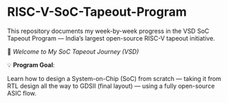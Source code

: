 # RISC-V-SoC-Tapeout-Program
This repository documents my week-by-week progress in the VSD SoC Tapeout Program — India’s largest open-source RISC-V tapeout initiative.

🏁 *Welcome to My SoC Tapeout Journey (VSD)*

💡 **Program Goal**:

Learn how to design a System-on-Chip (SoC) from scratch — taking it from RTL design all the way to GDSII (final layout) — using a fully open-source ASIC flow.

